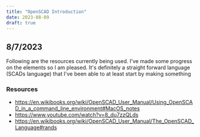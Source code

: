 ```yaml
---
title: "OpenSCAD Introduction"
date: 2023-08-09
draft: true
---
```


## 8/7/2023 
Following are the resources currently being used. I've made some progress on the elements so I am pleased. It's definitely a straight forward language (SCADs language) that I've been able to at least start by making something 
### Resources 
* https://en.wikibooks.org/wiki/OpenSCAD_User_Manual/Using_OpenSCAD_in_a_command_line_environment#MacOS_notes
* https://www.youtube.com/watch?v=8_du7zzQLds
* https://en.wikibooks.org/wiki/OpenSCAD_User_Manual/The_OpenSCAD_Language#rands